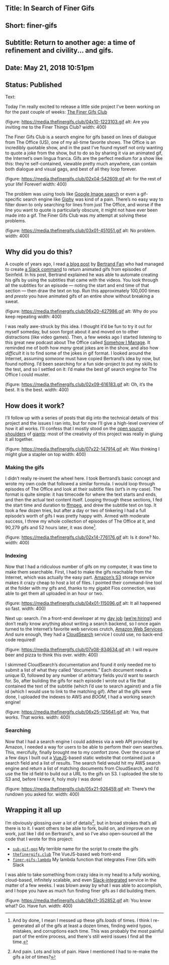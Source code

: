 Title: In Search of Finer Gifs
----
Short: finer-gifs
----
Subtitle: Return to another age: a time of refinement and civility... and gifs.
----
Date: May 21, 2018 10:51pm
----
Status: Published
----
Text:

Today I'm really excited to release a little side project I’ve been working on for the past couple of weeks: [The Finer Gifs Club]

(figure: https://media.thefinergifs.club/04x10-1223103.gif alt: Are you inviting me to the Finer Things Club? width: 400)

The Finer Gifs Club is a search engine for gifs based on lines of dialogue from The Office (US), one of my all-time favorite shows. The Office is an incredibly quotable show, and in the past I’ve found myself not only wanting to quote a joke from the show, but to do so by sharing it via an animated gif, the Internet’s own lingua franca. Gifs are the perfect medium for a show like this: they’re self-contained, viewable pretty much anywhere, can contain both dialogue and visual gags, and best of all they loop forever.

(figure: https://media.thefinergifs.club/02x04-542609.gif alt: for the rest of your life! Forever! width: 400)

The problem was using tools like [Google Image search] or even a gif-specific search engine like [Giphy] was kind of a pain. There’s no easy way to filter down to only searching for lines from just The Office, and worse if the line you want to quote is particularly obscure, it might not have ever been made into a gif. The Finer Gifs Club was my attempt at solving these problems.

(figure: https://media.thefinergifs.club/03x01-451051.gif alt: No problem. width: 400)

## Why did you do this?

A couple of years ago, I read [a blog post][Unfundable Slacks Blog Post] by [Bertrand Fan] who had managed to create [a Slack command][Vandelay Industries] to return animated gifs from episodes of Seinfeld. In his post, Bertrand explained he was able to automate creating his gifs by using the subtitles that came with the videos. You look through all the subtitles for an episode — noting the start and end time of that section — then draw the text on top. Run this approximately 100,000 times and _presto_ you have animated gifs of an entire show without breaking a sweat.

(figure: https://media.thefinergifs.club/06x20-427986.gif alt: Why do you keep repeating width: 400)

I was really awe-struck by this idea. I thought it’d be fun to try it out for myself someday, but soon forgot about it and moved on to other distractions (like video games). Then, a few weeks ago I started listening to this great new podcast about The Office called [Somehow I Manage]. It reminded me of both how _many_ great jokes are in the show, and also how _difficult_ it is to find some of the jokes in gif format. I looked around the Internet, assuming _someone_ must have copied Bertrand’s idea by now, but found nothing. I’d been searching for a fun side-project to put my skills to the test, and so I settled on it: I’d make the best gif search engine for The Office I could muster.

(figure: https://media.thefinergifs.club/02x09-616183.gif alt: Oh, it’s the best. It is the best. width: 400)

## How does it work?
I’ll follow up with a series of posts that dig into the technical details of this project and the issues I ran into, but for now I’ll give a high-level overview of how it all works. I’ll confess that I mostly stood on the [open source][ffmpeg] [shoulders][nodejs] of [giants][aws]: most of the creativity of this project was really in gluing it all together.

(figure: https://media.thefinergifs.club/07x22-147914.gif alt: Was thinking I might glue a stapler on top width: 400)

### Making the gifs
I didn’t really re-invent the wheel here. I took Bertrand’s basic concept and wrote my own code that followed a similar formula. I would loop through episodes of The Office and look at their subtitle files (srt’s in my case). The format is quite simple: it has timecode for where the text starts and ends, and then the actual text content itself. Looping through these sections, I fed the start time and duration to [ffmpeg], and drew the subtitle text on top. It took a few dozen tries, but after a day or two of tinkering I had a full episode’s worth of gifs I was pretty happy with. Armed with moderate success, I threw my whole collection of episodes of The Office at it, and 90,279 gifs and 52 hours later, it was done[^1].

(figure: https://media.thefinergifs.club/02x14-776176.gif alt: Is it done? No. width: 400)

### Indexing
Now that I had a ridiculous number of gifs on my computer, it was time to make them searchable. First, I had to make the gifs reachable from the Internet, which was actually the easy part. [Amazon’s S3][s3] storage service makes it crazy cheap to host a lot of files. I pointed their command-line tool at the folder with my gifs and, thanks to my gigabit Fios connection, was able to get them all uploaded in an hour or two.

(figure: https://media.thefinergifs.club/04x01-115096.gif alt: It all happened so fast. width: 400)

Next up: search. I’m a front-end developer at my [day job][Compass] ([we’re hiring!][greenhouse]) and don’t really know anything about writing a search backend, so I once again turned to the Internet’s favorite web services crutch, [Amazon Web Services][aws]. And sure enough, they had a [CloudSearch] service I could use, no back-end code required!

(figure: https://media.thefinergifs.club/07x08-834634.gif alt: I will require beer and pizza to think this over. width: 400)

I skimmed CloudSearch’s documentation and found it only needed me to submit a list of what they called “documents.” Each document needs a unique ID, followed by any number of arbitrary fields you’d want to search for. So, after building the gifs for each episode I wrote out a file that contained the text of the subtitle (which I’d use to search against) and a file id (which I would use to link to the matching gif). After all the gifs were done, I uploaded the indexes to AWS and _BOOM_, I had a working search engine!

(figure: https://media.thefinergifs.club/06x25-125641.gif alt: Yea, that works. That works. width: 400)

### Searching
Now that I had a search engine I could address via a web API provided by Amazon, I needed a way for users to be able to perform their own searches. This, mercifully, finally brought me to my comfort zone. Over the course of a few days I built out a [VueJS]-based static website that contained just a search field and a list of results. The search field would hit my AWS search engine and return a list of matching documents from CloudSearch, and I’d use the file id field to build out a URL to the gifs on S3. I uploaded the site to S3 and, before I knew it, holy moly I was done!

(figure: https://media.thefinergifs.club/05x21-926459.gif alt: There’s the rundown you asked for. width: 400)

## Wrapping it all up
I’m obviously glossing over a lot of details[^2], but in broad strokes that’s all there is to it. I want others to be able to fork, build on, and improve on my work, just like I did on Bertrand's, and so I've also open-sourced all the code that I wrote for this project:

- [`sub-gif-gen`](https://github.com/josephschmitt/sub-gif-gen) My terrible name for the script to create the gifs
- [`thefinergifs.club`](https://github.com/josephschmitt/thefinergifs.club) The VueJS-based web front-end
- [`finer-gifs-lambda`](https://github.com/josephschmitt/finer-gifs-lambda) My lambda function that integrates Finer Gifs with Slack

I was able to take something from crazy idea in my head to a fully working, cloud-based, infinitely scalable, and even [Slack-integrated][add to slack] service in the matter of a few weeks. I was blown away by what I was able to accomplish, and I hope you have as much fun finding finer gifs as I did building them.

(figure: https://media.thefinergifs.club/08x11-352852.gif alt: You know what? Go. Have fun. width: 400)

[Google Image search]: https://images.google.com
[Giphy]: https://giphy.com
[Unfundable Slacks Blog Post]: https://medium.freecodecamp.org/unfundable-slack-bots-9369a75fdd
[The Finer Gifs Club]: https://thefinergifs.club
[Somehow I Manage]: https://www.theincomparable.com/sim/
[Bertrand Fan]: https://medium.freecodecamp.org/@bertrandom
[ffmpeg]: https://ffmpeg.org
[nodejs]: https://nodejs.org
[aws]: https://aws.amazon.com
[Dinner Party]: https://en.wikipedia.org/wiki/Dinner_Party_(The_Office)
[Compass]: https://compass.com
[greenhouse]: https://grnh.se/5ee332231
[VueJS]: https://vuejs.org
[CloudSearch]: https://aws.amazon.com/cloudsearch/
[s3]: https://aws.amazon.com/s3
[add to slack]: https://slack.com/oauth/authorize?client_id=2171669066.363245088081&scope=commands
[Vandelay Industries]: https://vandelayindustries.online

[^1]: And by done, I mean I messed up these gifs _loads_ of times. I think I re-generated all of the gifs at least a dozen times, finding weird typos, mistakes, and corruptions each time. This was probably the most painful part of the entire process, and there's still weird issues I find all the time.
[^2]: And pain. Lots and lots of pain. Have I mentioned I had to re-make the gifs a _lot_ of times?
